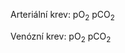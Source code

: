 <div class="w3-row">
<div class="w3-third">

<bdl-chartjs-fixed-xy width="300" height="300" fromid="idfmi" labels="" initialdata="" refindex="0" refvalues="101" xrefindex="101" xrefvalues="101" xtofixed="0" convertors="0.00750061683,1;1,1" xlabel="pO2 [mmHg]" ylabel="ctO2 [mmol/l]" maxdata="5" xrefpointindex="405" refpointindex="407" maxdata="10"></bdl-chartjs-fixed-xy>


<bdl-chartjs-fixed-xy width="300" height="300" fromid="idfmi" labels="" initialdata="" refindex="202" refvalues="101" xrefindex="303" xrefvalues="101" xtofixed="0" convertors="0.00750061683,1;1,1" xlabel="pCO2 [mmHg]" ylabel="ctCO2 [mmol/l]" maxdata="5" xrefpointindex="404" refpointindex="406" min="0" max="35" maxdata="10"></bdl-chartjs-fixed-xy>

</div>
<div class="w3-third">

<bdl-chartjs-fixed-xy width="300" height="300" fromid="idfmi" labels="" initialdata="" refindex="408" refvalues="101" xrefindex="101" xrefvalues="101" xtofixed="0" convertors="0.00750061683,1;1,1" xlabel="pO2 [mmHg]" ylabel="cdO2 [mmol/l]" maxdata="5" xrefpointindex="405" refpointindex="610" maxdata="10"></bdl-chartjs-fixed-xy>


<bdl-chartjs-fixed-xy width="300" height="300" fromid="idfmi" labels="" initialdata="" refindex="509" refvalues="101" xrefindex="303" xrefvalues="101" xtofixed="0" convertors="0.00750061683,1;1,1" xlabel="pCO2 [mmHg]" ylabel="cdCO2 [mmol/l]" maxdata="5" xrefpointindex="404" refpointindex="611" maxdata="10"></bdl-chartjs-fixed-xy>

</div>
<div class="w3-third">

Arteriální krev: pO<sub>2</sub> <bdl-value fromid="idfmi" refindex="619" convertor="1,133.322"></bdl-value> pCO<sub>2</sub> <bdl-value fromid="idfmi" refindex="641" convertor="1,133.322"></bdl-value><bdl-buttonparams title="set" ids="id1,id2" values="40.04,105.8"></bdl-buttonparams>


Venózní krev: pO<sub>2</sub> <bdl-value fromid="idfmi" refindex="659" convertor="1,133.322"></bdl-value> pCO<sub>2</sub> <bdl-value fromid="idfmi" refindex="660" convertor="1,133.322"></bdl-value> <bdl-buttonparams title="set" ids="id1,id2" values="47.11,40.56"></bdl-buttonparams>




<bdl-range id="id1" title="pCO2 [mmHg]" min="1" max="80" default="40" step="1" maxlength="2"></bdl-range>

<bdl-range id="id2" title="pO2 [mmHg]" min="1" max="150" default="100" step="1" maxlength="3"></bdl-range>

</div></div>
